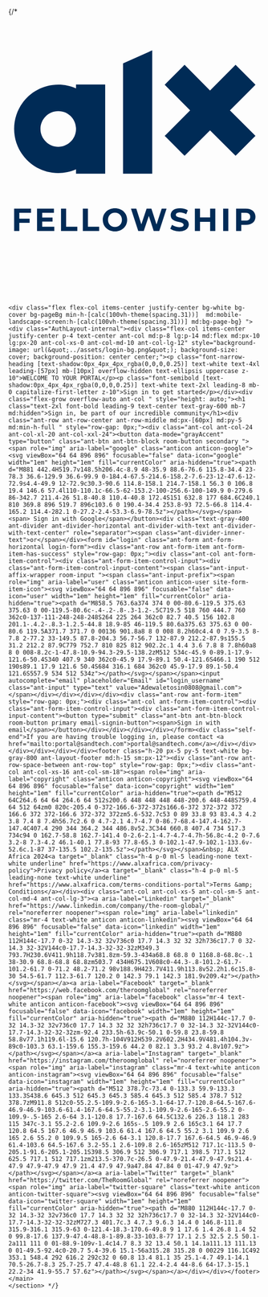 {/* <section class="ant-layout app_app__1ZWe8">
        <main class="flex-grow ant-layout-content"><div><header class="flex items-center px-4 bg-white ant-layout-header shadow-big xl:px-9 xl:shadow-none"><div class="w-full ant-row ant-row-middle" style="row-gap: 0px;"><div class="ant-col md:mt-1"><a class="flex items-center space-x-3 md:space-x-6" href="/community"><svg id="Layer_1" data-name="Layer 1" xmlns="http://www.w3.org/2000/svg" viewBox="0 0 46 46" class="w-10 md:w-12"><defs><style>
      .cls-1 {
        fill: #002b56;
        stroke-width: 0px;
      }
    </style></defs><g><polygon class="cls-1" points="44.58 20.15 40.31 15.91 44.58 11.63 44.96 11.25 44.58 10.87 41.72 8.01 41.34 7.63 40.96 8.01 36.69 12.29 32.44 8.01 32.06 7.63 31.68 8.01 28.82 10.87 28.44 11.25 28.82 11.63 33.07 15.91 28.82 20.16 28.44 20.53 28.82 20.91 31.68 23.78 32.06 24.15 32.44 23.78 36.69 19.53 40.96 23.78 41.34 24.15 41.72 23.78 44.58 20.91 44.96 20.53 44.58 20.15"></polygon><polygon class="cls-1" points="20.86 7.38 20.86 27.41 26.17 27.41 26.17 5 20.86 7.38"></polygon><path class="cls-1" d="M12.3,19.44c-.09,1.71-1.5,3.07-3.23,3.07s-3.24-1.45-3.24-3.24,1.45-3.24,3.24-3.24,3.14,1.36,3.23,3.07v.35ZM12.3,11.21v.7c-.99-.44-2.08-.68-3.23-.68-4.44,0-8.03,3.6-8.03,8.03s3.6,8.03,8.03,8.03c1.15,0,2.24-.24,3.23-.68v.79h5.31V11.21h-5.31Z"></path></g><g><path class="cls-1" d="M1.98,34.5v1.07h1.88v.75h-1.88v1.48h-.94v-4.06h3.07v.75H1.98Z"></path><path class="cls-1" d="M8.35,37.05v.75h-3.14v-4.06h3.07v.75h-2.13v.88h1.88v.73h-1.88v.94h2.21Z"></path><path class="cls-1" d="M9.56,33.75h.94v3.29h2.04v.77h-2.97v-4.06Z"></path><path class="cls-1" d="M13.53,33.75h.94v3.29h2.04v.77h-2.97v-4.06Z"></path><path class="cls-1" d="M17.17,35.78c0-1.21.94-2.1,2.22-2.1s2.22.89,2.22,2.1-.95,2.1-2.22,2.1-2.22-.89-2.22-2.1ZM20.66,35.78c0-.77-.55-1.3-1.27-1.3s-1.27.53-1.27,1.3.54,1.3,1.27,1.3,1.27-.53,1.27-1.3Z"></path><path class="cls-1" d="M28.78,33.75l-1.33,4.06h-1.01l-.89-2.75-.92,2.75h-1l-1.33-4.06h.97l.92,2.85.96-2.85h.87l.93,2.88.95-2.88h.9Z"></path><path class="cls-1" d="M29.45,37.41l.32-.71c.34.25.85.42,1.34.42.56,0,.78-.19.78-.43,0-.76-2.36-.24-2.36-1.75,0-.69.56-1.26,1.71-1.26.51,0,1.03.12,1.41.36l-.29.71c-.38-.21-.77-.32-1.12-.32-.56,0-.77.21-.77.46,0,.75,2.36.23,2.36,1.72,0,.68-.56,1.26-1.72,1.26-.64,0-1.29-.19-1.65-.47Z"></path><path class="cls-1" d="M37.65,33.75v4.06h-.94v-1.66h-1.84v1.66h-.94v-4.06h.94v1.6h1.84v-1.6h.94Z"></path><path class="cls-1" d="M39.08,33.75h.94v4.06h-.94v-4.06Z"></path><path class="cls-1" d="M44.96,35.22c0,.9-.68,1.47-1.76,1.47h-.82v1.12h-.94v-4.06h1.76c1.08,0,1.76.56,1.76,1.47ZM44.01,35.22c0-.45-.29-.71-.86-.71h-.77v1.41h.77c.57,0,.86-.26.86-.7Z"></path></g></svg></a></div>
    </div>
    </header>
    </div>
    
    <div class="flex flex-col items-center justify-center bg-white bg-cover bg-pageBg min-h-[calc(100vh-theme(spacing.31))]  md:mobile-landscape-screen:h-[calc(100vh-theme(spacing.31))] md:bg-page-bg} "><div class="AuthLayout-internal"><div class="flex-col items-center justify-center p-4 text-center ant-col md:p-8 lg:p-14 md:flex md:px-10 lg:px-20 ant-col-xs-0 ant-col-md-10 ant-col-lg-12" style="background-image: url(&quot;../assets/login-bg.png&quot;); background-size: cover; background-position: center center;"><p class="font-narrow-heading [text-shadow:0px_4px_4px_rgba(0,0,0,0.25)] text-white text-4xl leading-[57px] mb-[10px] overflow-hidden text-ellipsis uppercase z-10">WELCOME TO YOUR PORTAL</p><p class="font-semibold [text-shadow:0px_4px_4px_rgba(0,0,0,0.25)] text-white text-2xl leading-8 mb-0 capitalize-first-letter z-10">Sign in to get started</p></div><div class="flex-grow overflow-auto ant-col " style="height: auto;"><h1 class="text-2xl font-bold leading-9 text-center text-gray-600 mb-7 md:hidden">Sign in, be part of our incredible community</h1><div class="ant-row ant-row-center ant-row-middle md:px-[60px] md:py-5 md:min-h-full " style="row-gap: 0px;"><div class="ant-col ant-col-24 ant-col-xl-20 ant-col-xxl-24"><button data-mode="grayAccent" type="button" class="ant-btn ant-btn-block room-button secondary "><span role="img" aria-label="google" class="anticon anticon-google"><svg viewBox="64 64 896 896" focusable="false" data-icon="google" width="1em" height="1em" fill="currentColor" aria-hidden="true"><path d="M881 442.4H519.7v148.5h206.4c-8.9 48-35.9 88.6-76.6 115.8-34.4 23-78.3 36.6-129.9 36.6-99.9 0-184.4-67.5-214.6-158.2-7.6-23-12-47.6-12-72.9s4.4-49.9 12-72.9c30.3-90.6 114.8-158.1 214.7-158.1 56.3 0 106.8 19.4 146.6 57.4l110-110.1c-66.5-62-153.2-100-256.6-100-149.9 0-279.6 86-342.7 211.4-26 51.8-40.8 110.4-40.8 172.4S151 632.8 177 684.6C240.1 810 369.8 896 519.7 896c103.6 0 190.4-34.4 253.8-93 72.5-66.8 114.4-165.2 114.4-282.1 0-27.2-2.4-53.3-6.9-78.5z"></path></svg></span><span> Sign in with Google</span></button><div class="text-gray-400 ant-divider ant-divider-horizontal ant-divider-with-text ant-divider-with-text-center" role="separator"><span class="ant-divider-inner-text">or</span></div><form id="login" class="ant-form ant-form-horizontal login-form"><div class="ant-row ant-form-item ant-form-item-has-success" style="row-gap: 0px;"><div class="ant-col ant-form-item-control"><div class="ant-form-item-control-input"><div class="ant-form-item-control-input-content"><span class="ant-input-affix-wrapper room-input "><span class="ant-input-prefix"><span role="img" aria-label="user" class="anticon anticon-user site-form-item-icon"><svg viewBox="64 64 896 896" focusable="false" data-icon="user" width="1em" height="1em" fill="currentColor" aria-hidden="true"><path d="M858.5 763.6a374 374 0 00-80.6-119.5 375.63 375.63 0 00-119.5-80.6c-.4-.2-.8-.3-1.2-.5C719.5 518 760 444.7 760 362c0-137-111-248-248-248S264 225 264 362c0 82.7 40.5 156 102.8 201.1-.4.2-.8.3-1.2.5-44.8 18.9-85 46-119.5 80.6a375.63 375.63 0 00-80.6 119.5A371.7 371.7 0 00136 901.8a8 8 0 008 8.2h60c4.4 0 7.9-3.5 8-7.8 2-77.2 33-149.5 87.8-204.3 56.7-56.7 132-87.9 212.2-87.9s155.5 31.2 212.2 87.9C779 752.7 810 825 812 902.2c.1 4.4 3.6 7.8 8 7.8h60a8 8 0 008-8.2c-1-47.8-10.9-94.3-29.5-138.2zM512 534c-45.9 0-89.1-17.9-121.6-50.4S340 407.9 340 362c0-45.9 17.9-89.1 50.4-121.6S466.1 190 512 190s89.1 17.9 121.6 50.4S684 316.1 684 362c0 45.9-17.9 89.1-50.4 121.6S557.9 534 512 534z"></path></svg></span></span><input autocomplete="email" placeholder="Email" id="login_username" class="ant-input" type="text" value="Adewaletosin0808@gmail.com"></span></div></div></div></div><div class="ant-row ant-form-item" style="row-gap: 0px;"><div class="ant-col ant-form-item-control"><div class="ant-form-item-control-input"><div class="ant-form-item-control-input-content"><button type="submit" class="ant-btn ant-btn-block room-button primary email-signin-button"><span>Sign in with email</span></button></div></div></div></div></form><div class="self-end">If you are having trouble logging in, please contact <a href="mailto:portal@sandtech.com">portal@sandtech.com</a></div></div></div></div></div></div><footer class="h-20 px-5 py-5 text-white bg-gray-800 ant-layout-footer md:h-15 sm:px-12"><div class="ant-row ant-row-space-between ant-row-top" style="row-gap: 0px;"><div class="ant-col ant-col-xs-16 ant-col-sm-18"><span role="img" aria-label="copyright" class="anticon anticon-copyright"><svg viewBox="64 64 896 896" focusable="false" data-icon="copyright" width="1em" height="1em" fill="currentColor" aria-hidden="true"><path d="M512 64C264.6 64 64 264.6 64 512s200.6 448 448 448 448-200.6 448-448S759.4 64 512 64zm0 820c-205.4 0-372-166.6-372-372s166.6-372 372-372 372 166.6 372 372-166.6 372-372 372zm5.6-532.7c53 0 89 33.8 93 83.4.3 4.2 3.8 7.4 8 7.4h56.7c2.6 0 4.7-2.1 4.7-4.7 0-86.7-68.4-147.4-162.7-147.4C407.4 290 344 364.2 344 486.8v52.3C344 660.8 407.4 734 517.3 734c94 0 162.7-58.8 162.7-141.4 0-2.6-2.1-4.7-4.7-4.7h-56.8c-4.2 0-7.6 3.2-8 7.3-4.2 46.1-40.1 77.8-93 77.8-65.3 0-102.1-47.9-102.1-133.6v-52.6c.1-87 37-135.5 102.2-135.5z"></path></svg></span>&nbsp; ALX Africa 2024<a target="_blank" class="h-4 p-0 ml-5 leading-none text-white underline" href="https://www.alxafrica.com/privacy-policy">Privacy policy</a><a target="_blank" class="h-4 p-0 ml-5 leading-none text-white underline" href="https://www.alxafrica.com/terms-conditions-portal">Terms &amp; Conditions</a></div><div class="ant-col ant-col-xs-5 ant-col-sm-5 ant-col-md-4 ant-col-lg-3"><a aria-label="Linkedin" target="_blank" href="https://www.linkedin.com/company/the-room-global/" rel="noreferrer noopener"><span role="img" aria-label="linkedin" class="mr-4 text-white anticon anticon-linkedin"><svg viewBox="64 64 896 896" focusable="false" data-icon="linkedin" width="1em" height="1em" fill="currentColor" aria-hidden="true"><path d="M880 112H144c-17.7 0-32 14.3-32 32v736c0 17.7 14.3 32 32 32h736c17.7 0 32-14.3 32-32V144c0-17.7-14.3-32-32-32zM349.3 793.7H230.6V411.9h118.7v381.8zm-59.3-434a68.8 68.8 0 1168.8-68.8c-.1 38-30.9 68.8-68.8 68.8zm503.7 434H675.1V608c0-44.3-.8-101.2-61.7-101.2-61.7 0-71.2 48.2-71.2 98v188.9H423.7V411.9h113.8v52.2h1.6c15.8-30 54.5-61.7 112.3-61.7 120.2 0 142.3 79.1 142.3 181.9v209.4z"></path></svg></span></a><a aria-label="Facebook" target="_blank" href="https://web.facebook.com/theroomglobal" rel="noreferrer noopener"><span role="img" aria-label="facebook" class="mr-4 text-white anticon anticon-facebook"><svg viewBox="64 64 896 896" focusable="false" data-icon="facebook" width="1em" height="1em" fill="currentColor" aria-hidden="true"><path d="M880 112H144c-17.7 0-32 14.3-32 32v736c0 17.7 14.3 32 32 32h736c17.7 0 32-14.3 32-32V144c0-17.7-14.3-32-32-32zm-92.4 233.5h-63.9c-50.1 0-59.8 23.8-59.8 58.8v77.1h119.6l-15.6 120.7h-104V912H539.2V602.2H434.9V481.4h104.3v-89c0-103.3 63.1-159.6 155.3-159.6 44.2 0 82.1 3.3 93.2 4.8v107.9z"></path></svg></span></a><a aria-label="Instagram" target="_blank" href="https://instagram.com/theroomglobal" rel="noreferrer noopener"><span role="img" aria-label="instagram" class="mr-4 text-white anticon anticon-instagram"><svg viewBox="64 64 896 896" focusable="false" data-icon="instagram" width="1em" height="1em" fill="currentColor" aria-hidden="true"><path d="M512 378.7c-73.4 0-133.3 59.9-133.3 133.3S438.6 645.3 512 645.3 645.3 585.4 645.3 512 585.4 378.7 512 378.7zM911.8 512c0-55.2.5-109.9-2.6-165-3.1-64-17.7-120.8-64.5-167.6-46.9-46.9-103.6-61.4-167.6-64.5-55.2-3.1-109.9-2.6-165-2.6-55.2 0-109.9-.5-165 2.6-64 3.1-120.8 17.7-167.6 64.5C132.6 226.3 118.1 283 115 347c-3.1 55.2-2.6 109.9-2.6 165s-.5 109.9 2.6 165c3.1 64 17.7 120.8 64.5 167.6 46.9 46.9 103.6 61.4 167.6 64.5 55.2 3.1 109.9 2.6 165 2.6 55.2 0 109.9.5 165-2.6 64-3.1 120.8-17.7 167.6-64.5 46.9-46.9 61.4-103.6 64.5-167.6 3.2-55.1 2.6-109.8 2.6-165zM512 717.1c-113.5 0-205.1-91.6-205.1-205.1S398.5 306.9 512 306.9 717.1 398.5 717.1 512 625.5 717.1 512 717.1zm213.5-370.7c-26.5 0-47.9-21.4-47.9-47.9s21.4-47.9 47.9-47.9 47.9 21.4 47.9 47.9a47.84 47.84 0 01-47.9 47.9z"></path></svg></span></a><a aria-label="Twitter" target="_blank" href="https://twitter.com/TheRoomGlobal" rel="noreferrer noopener"><span role="img" aria-label="twitter-square" class="text-white anticon anticon-twitter-square"><svg viewBox="64 64 896 896" focusable="false" data-icon="twitter-square" width="1em" height="1em" fill="currentColor" aria-hidden="true"><path d="M880 112H144c-17.7 0-32 14.3-32 32v736c0 17.7 14.3 32 32 32h736c17.7 0 32-14.3 32-32V144c0-17.7-14.3-32-32-32zM727.3 401.7c.3 4.7.3 9.6.3 14.4 0 146.8-111.8 315.9-316.1 315.9-63 0-121.4-18.3-170.6-49.8 9 1 17.6 1.4 26.8 1.4 52 0 99.8-17.6 137.9-47.4-48.8-1-89.8-33-103.8-77 17.1 2.5 32.5 2.5 50.1-2a111 111 0 01-88.9-109v-1.4c14.7 8.3 32 13.4 50.1 14.1a111.13 111.13 0 01-49.5-92.4c0-20.7 5.4-39.6 15.1-56a315.28 315.28 0 00229 116.1C492 353.1 548.4 292 616.2 292c32 0 60.8 13.4 81.1 35 25.1-4.7 49.1-14.1 70.5-26.7-8.3 25.7-25.7 47.4-48.8 61.1 22.4-2.4 44-8.6 64-17.3-15.1 22.2-34 41.9-55.7 57.6z"></path></svg></span></a></div></div></footer></main>
    </section> */}
